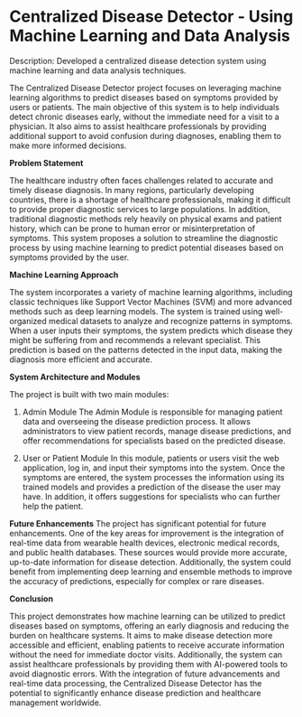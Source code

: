 # Centralized Disease Detector - Using Machine Learning and Data Analysis

Description: Developed a centralized disease detection system using machine learning and data analysis techniques.

The Centralized Disease Detector project focuses on leveraging machine learning algorithms to predict diseases based on symptoms provided by users or patients. The main objective of this system is to help individuals detect chronic diseases early, without the immediate need for a visit to a physician. It also aims to assist healthcare professionals by providing additional support to avoid confusion during diagnoses, enabling them to make more informed decisions.

**Problem Statement**

The healthcare industry often faces challenges related to accurate and timely disease diagnosis. In many regions, particularly developing countries, there is a shortage of healthcare professionals, making it difficult to provide proper diagnostic services to large populations. In addition, traditional diagnostic methods rely heavily on physical exams and patient history, which can be prone to human error or misinterpretation of symptoms. This system proposes a solution to streamline the diagnostic process by using machine learning to predict potential diseases based on symptoms provided by the user.

**Machine Learning Approach**

The system incorporates a variety of machine learning algorithms, including classic techniques like Support Vector Machines (SVM) and more advanced methods such as deep learning models. The system is trained using well-organized medical datasets to analyze and recognize patterns in symptoms. When a user inputs their symptoms, the system predicts which disease they might be suffering from and recommends a relevant specialist. This prediction is based on the patterns detected in the input data, making the diagnosis more efficient and accurate.

**System Architecture and Modules**

The project is built with two main modules:

1. Admin Module
The Admin Module is responsible for managing patient data and overseeing the disease prediction process. It allows administrators to view patient records, manage disease predictions, and offer recommendations for specialists based on the predicted disease.

2. User or Patient Module
In this module, patients or users visit the web application, log in, and input their symptoms into the system. Once the symptoms are entered, the system processes the information using its trained models and provides a prediction of the disease the user may have. In addition, it offers suggestions for specialists who can further help the patient.

**Future Enhancements**
The project has significant potential for future enhancements. One of the key areas for improvement is the integration of real-time data from wearable health devices, electronic medical records, and public health databases. These sources would provide more accurate, up-to-date information for disease detection. Additionally, the system could benefit from implementing deep learning and ensemble methods to improve the accuracy of predictions, especially for complex or rare diseases.

**Conclusion**

This project demonstrates how machine learning can be utilized to predict diseases based on symptoms, offering an early diagnosis and reducing the burden on healthcare systems. It aims to make disease detection more accessible and efficient, enabling patients to receive accurate information without the need for immediate doctor visits. Additionally, the system can assist healthcare professionals by providing them with AI-powered tools to avoid diagnostic errors. With the integration of future advancements and real-time data processing, the Centralized Disease Detector has the potential to significantly enhance disease prediction and healthcare management worldwide.
